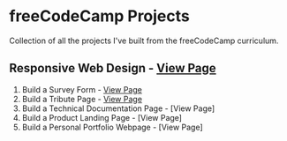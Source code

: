 # freeCodeCamp Projects
Collection of all the projects I've built from the freeCodeCamp curriculum.

## Responsive Web Design - [View Page](https://htmlpreview.github.io/?https://github.com/MacroviseDev/freeCodeCamp-Projects/blob/main/1.%20Responsive%20Web%20Design/1.%20Build%20a%20Survey%20Form/index.html)
1. Build a Survey Form - [View Page](https://htmlpreview.github.io/?https://github.com/MacroviseDev/freeCodeCamp-Projects/blob/main/1.%20Responsive%20Web%20Design/2.%20Build%20a%20Tribute%20Page/index.html)
2. Build a Tribute Page - [View Page](https://htmlpreview.github.io/?https://github.com/MacroviseDev/freeCodeCamp-Projects/blob/main/1.%20Responsive%20Web%20Design/3.%20Build%20Technical%20Documentation%20Page/index.html)
3. Build a Technical Documentation Page - [View Page]
4. Build a Product Landing Page - [View Page]
5. Build a Personal Portfolio Webpage - [View Page]
